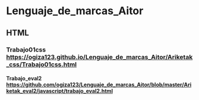 # Lenguaje_de_marcas_Aitor


## HTML

### Trabajo01css https://ogiza123.github.io/Lenguaje_de_marcas_Aitor/Ariketak_css/Trabajo01css.html

#### Trabajo_eval2 https://github.com/ogiza123/Lenguaje_de_marcas_Aitor/blob/master/Ariketak_eval2/javascript/trabajo_eval2.html
